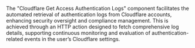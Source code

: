 The "Cloudflare Get Access Authentication Logs" component facilitates the automated retrieval of authentication logs from Cloudflare accounts, enhancing security oversight and compliance management. This is achieved through an HTTP action designed to fetch comprehensive log details, supporting continuous monitoring and evaluation of authentication-related events in the user’s Cloudflare settings.
